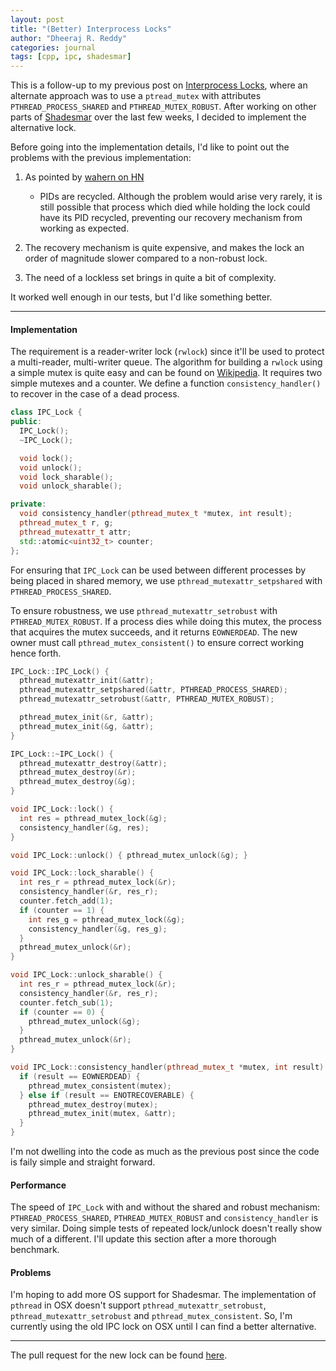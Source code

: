 ```yaml
---
layout: post
title: "(Better) Interprocess Locks"
author: "Dheeraj R. Reddy"
categories: journal
tags: [cpp, ipc, shadesmar]
---
```


This is a follow-up to my previous post on 
[Interprocess Locks](https://squadrick.github.io/journal/ipc-locks.html), 
where an alternate approach was to use a `ptread_mutex` with attributes 
`PTHREAD_PROCESS_SHARED` and `PTHREAD_MUTEX_ROBUST`. After working on other
parts of [Shadesmar](https://github.com/Squadrick/shadesmar) over the last
few weeks, I decided to implement the alternative lock.

Before going into the implementation details, I'd like to point out the 
problems with the previous implementation:

1. As pointed by [wahern on HN](https://news.ycombinator.com/item?id=21402988)
   - PIDs are recycled. Although the problem would arise very rarely, it 
   is still possible that process which died while holding the lock could
   have its PID recycled, preventing our recovery mechanism from working
   as expected.

2. The recovery mechanism is quite expensive, and makes the lock an order of
   magnitude slower compared to a non-robust lock.

3. The need of a lockless set brings in quite a bit of complexity.

It worked well enough in our tests, but I'd like something better. 

---

#### Implementation

The requirement is a reader-writer lock (`rwlock`) since it'll be used 
to protect a multi-reader, multi-writer queue. The algorithm for building 
a `rwlock` using a simple mutex is quite easy and can be found on 
[Wikipedia](https://en.wikipedia.org/wiki/Readers%E2%80%93writer_lock). 
It requires two simple mutexes and a counter. We define a function 
`consistency_handler()` to recover in the case of a dead process. 

```c++
class IPC_Lock {
public:
  IPC_Lock();
  ~IPC_Lock();

  void lock();
  void unlock();
  void lock_sharable();
  void unlock_sharable();

private:
  void consistency_handler(pthread_mutex_t *mutex, int result);
  pthread_mutex_t r, g;
  pthread_mutexattr_t attr;
  std::atomic<uint32_t> counter;
};
```

For ensuring that `IPC_Lock` can be used between different processes by
being placed in shared memory, we use `pthread_mutexattr_setpshared` 
with `PTHREAD_PROCESS_SHARED`.

To ensure robustness, we use `pthread_mutexattr_setrobust` with 
`PTHREAD_MUTEX_ROBUST`. If a process dies while doing this mutex, the 
process that acquires the mutex succeeds, and it returns `EOWNERDEAD`. 
The new owner must call `pthread_mutex_consistent()` to ensure correct
working hence forth. 

```c++
IPC_Lock::IPC_Lock() {
  pthread_mutexattr_init(&attr);
  pthread_mutexattr_setpshared(&attr, PTHREAD_PROCESS_SHARED);
  pthread_mutexattr_setrobust(&attr, PTHREAD_MUTEX_ROBUST);

  pthread_mutex_init(&r, &attr);
  pthread_mutex_init(&g, &attr);
}

IPC_Lock::~IPC_Lock() {
  pthread_mutexattr_destroy(&attr);
  pthread_mutex_destroy(&r);
  pthread_mutex_destroy(&g);
}

void IPC_Lock::lock() {
  int res = pthread_mutex_lock(&g);
  consistency_handler(&g, res);
}

void IPC_Lock::unlock() { pthread_mutex_unlock(&g); }

void IPC_Lock::lock_sharable() {
  int res_r = pthread_mutex_lock(&r);
  consistency_handler(&r, res_r);
  counter.fetch_add(1);
  if (counter == 1) {
    int res_g = pthread_mutex_lock(&g);
    consistency_handler(&g, res_g);
  }
  pthread_mutex_unlock(&r);
}

void IPC_Lock::unlock_sharable() {
  int res_r = pthread_mutex_lock(&r);
  consistency_handler(&r, res_r);
  counter.fetch_sub(1);
  if (counter == 0) {
    pthread_mutex_unlock(&g);
  }
  pthread_mutex_unlock(&r);
}

void IPC_Lock::consistency_handler(pthread_mutex_t *mutex, int result) {
  if (result == EOWNERDEAD) {
    pthread_mutex_consistent(mutex);
  } else if (result == ENOTRECOVERABLE) {
    pthread_mutex_destroy(mutex);
    pthread_mutex_init(mutex, &attr);
  }
}
```

I'm not dwelling into the code as much as the previous post since the 
code is faily simple and straight forward.

#### Performance 

The speed of `IPC_Lock` with and without the shared and robust mechanism: 
`PTHREAD_PROCESS_SHARED`, `PTHREAD_MUTEX_ROBUST` and `consistency_handler`
is very similar. Doing simple tests of repeated lock/unlock doesn't really 
show much of a different. I'll update this section after a more thorough
benchmark.

#### Problems

I'm hoping to add more OS support for Shadesmar. The implementation of 
`pthread` in OSX doesn't support `pthread_mutexattr_setrobust`, 
`pthread_mutexattr_setrobust` and `pthread_mutex_consistent`. So, I'm 
currently using the old IPC lock on OSX until I can find a better alternative. 

---

The pull request for the new lock can be found 
[here](https://github.com/Squadrick/shadesmar/pull/7).
